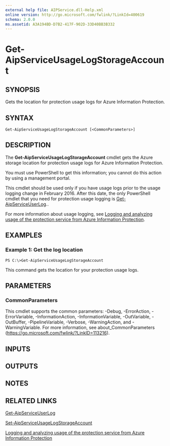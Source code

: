 ```yaml
---
external help file: AIPService.dll-Help.xml
online version: http://go.microsoft.com/fwlink/?LinkId=400619
schema: 2.0.0
ms.assetid: A3A194BD-D7B2-417F-902D-33D40BB3B332
---
```


# Get-AipServiceUsageLogStorageAccount

## SYNOPSIS
Gets the location for protection usage logs for Azure Information Protection.

## SYNTAX

```
Get-AipServiceUsageLogStorageAccount [<CommonParameters>]
```

## DESCRIPTION
The **Get-AipServiceUsageLogStorageAccount** cmdlet gets the Azure storage location for protection usage logs for Azure Information Protection.

You must use PowerShell to get this information; you cannot do this action by using a management portal.

This cmdlet should be used only if you have usage logs prior to the usage logging change in February 2016.
After this date, the only PowerShell cmdlet that you need for protection usage logging is [Get-AipServiceUserLog](./Get-AipServiceUserLog.md)..

For more information about usage logging, see [Logging and analyzing usage of the protection service from Azure Information Protection](https://docs.microsoft.com/information-protection/deploy-use/log-analyze-usage).

## EXAMPLES

### Example 1: Get the log location
```
PS C:\>Get-AipServiceUsageLogStorageAccount
```

This command gets the location for your protection usage logs.

## PARAMETERS

### CommonParameters
This cmdlet supports the common parameters: -Debug, -ErrorAction, -ErrorVariable, -InformationAction, -InformationVariable, -OutVariable, -OutBuffer, -PipelineVariable, -Verbose, -WarningAction, and -WarningVariable. For more information, see about_CommonParameters (https://go.microsoft.com/fwlink/?LinkID=113216).

## INPUTS

## OUTPUTS

## NOTES

## RELATED LINKS

[Get-AipServiceUserLog](./Get-AipServiceUserLog.md)

[Set-AipServiceUsageLogStorageAccount](./Set-AipServiceUsageLogStorageAccount.md)

[Logging and analyzing usage of the protection service from Azure Information Protection](https://docs.microsoft.com/information-protection/deploy-use/log-analyze-usage)
